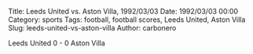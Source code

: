 Title: Leeds United vs. Aston Villa, 1992/03/03
Date: 1992/03/03 00:00
Category: sports
Tags: football, football scores, Leeds United, Aston Villa
Slug: leeds-united-vs-aston-villa
Author: carbonero


Leeds United 0 - 0 Aston Villa
